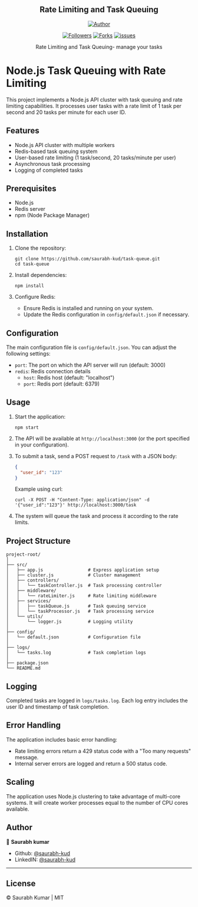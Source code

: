 <h2 align='center'>Rate Limiting and Task Queuing</h2>
<p align="center">
<a href="https://github.com/saurabh-kud"><img title="Author" src="https://img.shields.io/badge/Author-saurabh-kud--red.svg?style=for-the-badge&logo=github"></a>
</p>

<p align="center">
<a href="https://github.com/saurabh-kud"><img title="Followers" src="https://img.shields.io/github/followers/saurabh-kud?color=teal&style=flat-square"></a>
<a href="https://github.com/saurabh-kud/task-queue/network/members"><img title="Forks" src="https://img.shields.io/github/forks/saurabh-kud/task-queue?color=lightgrey&style=flat-square"></a>
<a href="https://github.com/saurabh-kud/task-queue/issues"><img title="issues" src="https://img.shields.io/github/issues/saurabh-kud/task-queue?style=flat-square">
</a>

</p>

<p align="center">
    Rate Limiting and Task Queuing- manage your tasks
</p>

# Node.js Task Queuing with Rate Limiting

This project implements a Node.js API cluster with task queuing and rate limiting capabilities. It processes user tasks with a rate limit of 1 task per second and 20 tasks per minute for each user ID.

## Features

- Node.js API cluster with multiple workers
- Redis-based task queuing system
- User-based rate limiting (1 task/second, 20 tasks/minute per user)
- Asynchronous task processing
- Logging of completed tasks

## Prerequisites

- Node.js
- Redis server
- npm (Node Package Manager)

## Installation

1. Clone the repository:

   ```
   git clone https://github.com/saurabh-kud/task-queue.git
   cd task-queue
   ```

2. Install dependencies:

   ```
   npm install
   ```

3. Configure Redis:
   - Ensure Redis is installed and running on your system.
   - Update the Redis configuration in `config/default.json` if necessary.

## Configuration

The main configuration file is `config/default.json`. You can adjust the following settings:

- `port`: The port on which the API server will run (default: 3000)
- `redis`: Redis connection details
  - `host`: Redis host (default: "localhost")
  - `port`: Redis port (default: 6379)

## Usage

1. Start the application:

   ```
   npm start
   ```

2. The API will be available at `http://localhost:3000` (or the port specified in your configuration).

3. To submit a task, send a POST request to `/task` with a JSON body:

   ```json
   {
     "user_id": "123"
   }
   ```

   Example using curl:

   ```
   curl -X POST -H "Content-Type: application/json" -d '{"user_id":"123"}' http://localhost:3000/task
   ```

4. The system will queue the task and process it according to the rate limits.

## Project Structure

```
project-root/
│
├── src/
│   ├── app.js                 # Express application setup
│   ├── cluster.js             # Cluster management
│   ├── controllers/
│   │   └── taskController.js  # Task processing controller
│   ├── middleware/
│   │   └── rateLimiter.js     # Rate limiting middleware
│   ├── services/
│   │   ├── taskQueue.js       # Task queuing service
│   │   └── taskProcessor.js   # Task processing service
│   └── utils/
│       └── logger.js          # Logging utility
│
├── config/
│   └── default.json           # Configuration file
│
├── logs/
│   └── tasks.log              # Task completion logs
│
├── package.json
└── README.md
```

## Logging

Completed tasks are logged in `logs/tasks.log`. Each log entry includes the user ID and timestamp of task completion.

## Error Handling

The application includes basic error handling:

- Rate limiting errors return a 429 status code with a "Too many requests" message.
- Internal server errors are logged and return a 500 status code.

## Scaling

The application uses Node.js clustering to take advantage of multi-core systems. It will create worker processes equal to the number of CPU cores available.

## Author

👤 **Saurabh kumar**

- Github: [@saurabh-kud](https://github.com/saurabh-kud)
- LinkedIN: [@saurabh-kud](https://www.linkedin.com/in/saurabh-kud/)

---

## License

&copy; Saurabh Kumar | MIT
